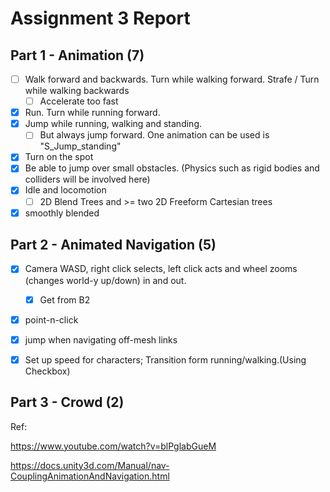 # Assignment 3 Report
## Part 1 - Animation (7)

- [ ] Walk forward and backwards. Turn while walking forward. Strafe / Turn while walking backwards
  - [ ] Accelerate too fast
- [x] Run. Turn while running forward.
- [x] Jump while running, walking and standing.
  - [ ] But always jump forward. One animation can be used is "S_Jump_standing"
- [x] Turn on the spot
- [x] Be able to jump over small obstacles. (Physics such as rigid bodies and colliders will be involved here)
- [x] Idle and locomotion
  - [ ] 2D Blend Trees and >= two 2D Freeform Cartesian trees
- [x] smoothly blended

## Part 2 - Animated Navigation (5)

- [x] Camera WASD, right click selects, left click acts and wheel zooms (changes world-y up/down) in and out.
  - [x] Get from B2
- [x] point-n-click
- [x] jump when navigating off-mesh links
- [x] Set up speed for characters; Transition form running/walking.(Using Checkbox)



## Part 3 - Crowd (2)

Ref: 

https://www.youtube.com/watch?v=blPglabGueM

https://docs.unity3d.com/Manual/nav-CouplingAnimationAndNavigation.html

